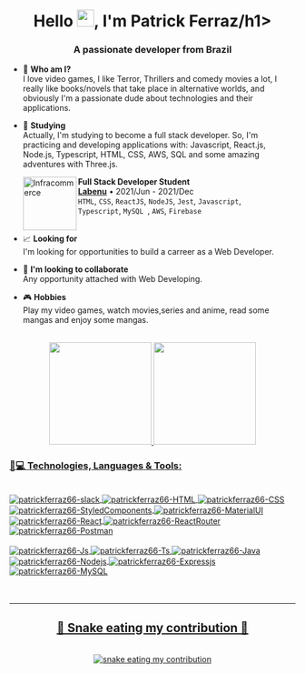 <h1 align="center">Hello <img src="https://camo.githubusercontent.com/e8e7b06ecf583bc040eb60e44eb5b8e0ecc5421320a92929ce21522dbc34c891/68747470733a2f2f6d656469612e67697068792e636f6d2f6d656469612f6876524a434c467a6361737252346961377a2f67697068792e676966" alt="waving hand" width="30" height="30">, I'm Patrick Ferraz/h1>
<h3 align="center">A passionate developer from Brazil</h3>

- 🤔 <strong> Who am I? </strong> </br>  I love video games, I like Terror, Thrillers and comedy movies a lot, I really like books/novels that take place in alternative worlds, and obviously I'm a passionate dude about technologies and their applications.


- 🌱 <strong> Studying </strong> </br> Actually, I'm studying to become a full stack developer. So, I'm practicing and developing applications with: Javascript, React.js, Node.js, Typescript, HTML, CSS, AWS, SQL and some amazing adventures with Three.js.

    [<img align="left" height="94px" width="94px" alt="Infracommerce" src="https://user-images.githubusercontent.com/73656973/135145144-b8572a6c-b44e-4337-9b83-bde7f21b9327.png"/>](https://www.labenu.com.br/)
    **Full Stack Developer Student** \
    [**Labenu**](https://www.labenu.com.br/) • 2021/Jun - 2021/Dec \
    `HTML`, `CSS`, `ReactJS`, `NodeJS`, `Jest`, `Javascript`, \
    `Typescript`, `MySQL `, `AWS`,  `Firebase` \
    <br/>


- 📈 <strong> Looking for </strong> </br> I'm looking for opportunities to build a carreer as a Web Developer.


- 👯 <strong> I'm looking to collaborate </strong> </br> Any opportunity attached with Web Developing.


- 🎮 <strong> Hobbies </strong> </br> Play my video games, watch movies,series and anime, read some mangas and enjoy some mangas.


<br/>

<div align="center">
  <a href="https://github.com/patrickferraz66">
  <img height="180em" src="https://github-readme-stats.vercel.app/api?username=patrickferraz66&show_icons=true&theme=dark&include_all_commits=true&count_private=true"/>
  <img height="180em" src="https://github-readme-stats.vercel.app/api/top-langs/?username=patrickferraz66&layout=compact&langs_count=8&theme=dark"/>
</div>
    
  <h3 align="left">🚀💻 Technologies, Languages & Tools:</h3>
  <div style="display: inline_block"><br>
  <img align="center" alt="patrickferraz66-slack" src="https://img.shields.io/badge/Slack-4A154B?style=for-the-badge&logo=slack&logoColor=white">
  <img align="center" alt="patrickferraz66-HTML" src="https://img.shields.io/badge/HTML5-E34F26?style=for-the-badge&logo=html5&logoColor=white">
  <img align="center" alt="patrickferraz66-CSS" src="https://img.shields.io/badge/CSS3-1572B6?style=for-the-badge&logo=css3&logoColor=white">
  <img align="center" alt="patrickferraz66-StyledComponents" src="https://img.shields.io/badge/styled--components-DB7093?style=for-the-badge&logo=styled-components&logoColor=white">
  <img align="center" alt="patrickferraz66-MaterialUI" src="https://img.shields.io/badge/Material--UI-0081CB?style=for-the-badge&logo=material-ui&logoColor=white">
  <img align="center" alt="patrickferraz66-React" src="https://img.shields.io/badge/React-20232A?style=for-the-badge&logo=react&logoColor=61DAFB">
  <img align="center" alt="patrickferraz66-ReactRouter" src="https://img.shields.io/badge/React_Router-CA4245?style=for-the-badge&logo=react-router&logoColor=white">
  <img align="center" alt="patrickferraz66-Postman" src="https://img.shields.io/badge/Postman-FF6C37?style=for-the-badge&logo=postman&logoColor=white">
    <br/>
    <br/>
  <img align="center" alt="patrickferraz66-Js" src="https://img.shields.io/badge/JavaScript-323330?style=for-the-badge&logo=javascript&logoColor=F7DF1E">
  <img align="center" alt="patrickferraz66-Ts" src="https://img.shields.io/badge/TypeScript-007ACC?style=for-the-badge&logo=typescript&logoColor=white">
  <img align="center" alt="patrickferraz66-Java" src="https://img.shields.io/badge/Java-ED8B00?style=for-the-badge&logo=java&logoColor=white">
  <img align="center" alt="patrickferraz66-Nodejs" src="https://img.shields.io/badge/Node.js-43853D?style=for-the-badge&logo=node.js&logoColor=white">
  <img align="center" alt="patrickferraz66-Expressjs" src="https://img.shields.io/badge/Express.js-404D59?style=for-the-badge">
  <img align="center" alt="patrickferraz66-MySQL" src="https://img.shields.io/badge/MySQL-00000F?style=for-the-badge&logo=mysql&logoColor=white">
</div>
<br/>
<br/>
 
  ---
<div align="center">
  <h2>🐍 Snake eating my contribution 🐍</h2>
  <br>
  <img alt="snake eating my contribution" src="https://github.com/vinnivso/vinnivso/blob/output/github-contribution-grid-snake.svg">
  <br>
  <br>
  <br>
</div>

